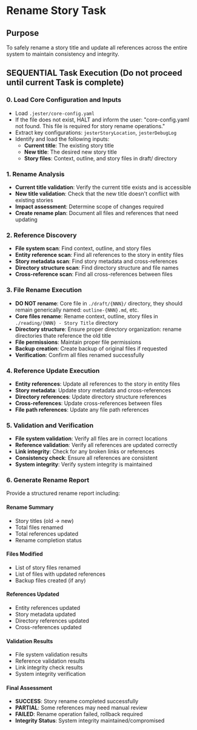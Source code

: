 <!-- Powered by BMAD™ Core -->

# Rename Story Task

## Purpose

To safely rename a story title and update all references across the entire system to maintain consistency and integrity.

## SEQUENTIAL Task Execution (Do not proceed until current Task is complete)

### 0. Load Core Configuration and Inputs

- Load `.jester/core-config.yaml`
- If the file does not exist, HALT and inform the user: "core-config.yaml not found. This file is required for story rename operations."
- Extract key configurations: `jesterStoryLocation`, `jesterDebugLog`
- Identify and load the following inputs:
  - **Current title**: The existing story title
  - **New title**: The desired new story title
  - **Story files**: Context, outline, and story files in draft/ directory

### 1. Rename Analysis

- **Current title validation**: Verify the current title exists and is accessible
- **New title validation**: Check that the new title doesn't conflict with existing stories
- **Impact assessment**: Determine scope of changes required
- **Create rename plan**: Document all files and references that need updating

### 2. Reference Discovery

- **File system scan**: Find context, outline, and story files
- **Entity reference scan**: Find all references to the story in entity files
- **Story metadata scan**: Find story metadata and cross-references
- **Directory structure scan**: Find directory structure and file names
- **Cross-reference scan**: Find all cross-references between files

### 3. File Rename Execution

- **DO NOT rename**: Core file in `./draft/{NNN}/` directory, they should remain generically named: `outline-{NNN}.md`, etc.
- **Core files rename**: Rename context, outline, story files in `./reading/{NNN} - Story Title` directory
- **Directory structure**: Ensure proper directory organization: rename directories thate reference the old title
- **File permissions**: Maintain proper file permissions
- **Backup creation**: Create backup of original files if requested
- **Verification**: Confirm all files renamed successfully

### 4. Reference Update Execution

- **Entity references**: Update all references to the story in entity files
- **Story metadata**: Update story metadata and cross-references
- **Directory references**: Update directory structure references
- **Cross-references**: Update cross-references between files
- **File path references**: Update any file path references

### 5. Validation and Verification

- **File system validation**: Verify all files are in correct locations
- **Reference validation**: Verify all references are updated correctly
- **Link integrity**: Check for any broken links or references
- **Consistency check**: Ensure all references are consistent
- **System integrity**: Verify system integrity is maintained

### 6. Generate Rename Report

Provide a structured rename report including:

#### Rename Summary
- Story titles (old → new)
- Total files renamed
- Total references updated
- Rename completion status

#### Files Modified
- List of story files renamed
- List of files with updated references
- Backup files created (if any)

#### References Updated
- Entity references updated
- Story metadata updated
- Directory references updated
- Cross-references updated

#### Validation Results
- File system validation results
- Reference validation results
- Link integrity check results
- System integrity verification

#### Final Assessment
- **SUCCESS**: Story rename completed successfully
- **PARTIAL**: Some references may need manual review
- **FAILED**: Rename operation failed, rollback required
- **Integrity Status**: System integrity maintained/compromised